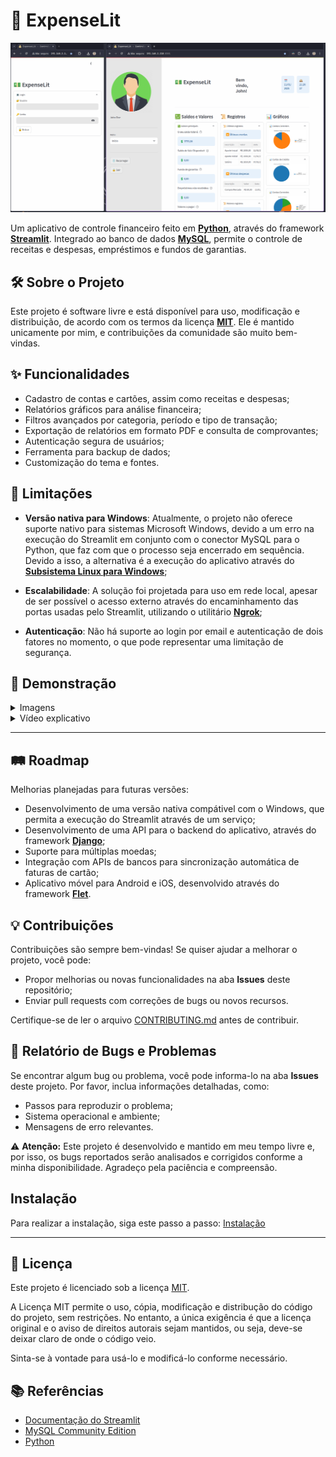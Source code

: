 # 🚀 ExpenseLit

![ExpenseLit](documentation/images/main.png)

Um aplicativo de controle financeiro feito em **[Python](https://www.python.org/)**, através do framework **[Streamlit](https://streamlit.io/)**. Integrado ao banco de dados **[MySQL](https://www.mysql.com/)**, permite o controle de receitas e despesas, empréstimos e fundos de garantias.

## 🛠 Sobre o Projeto

Este projeto é software livre e está disponível para uso, modificação e distribuição, de acordo com os termos da licença [**MIT**](LICENSE). Ele é mantido unicamente por mim, e contribuições da comunidade são muito bem-vindas.

## ✨ Funcionalidades

- Cadastro de contas e cartões, assim como receitas e despesas;
- Relatórios gráficos para análise financeira;
- Filtros avançados por categoria, período e tipo de transação;
- Exportação de relatórios em formato PDF e consulta de comprovantes;
- Autenticação segura de usuários;
- Ferramenta para backup de dados;
- Customização do tema e fontes.

## 🚧 Limitações

- **Versão nativa para Windows**: Atualmente, o projeto não oferece suporte nativo para sistemas Microsoft Windows, devido a um erro na execução do Streamlit em conjunto com o conector MySQL para o Python, que faz com que o processo seja encerrado em sequência. Devido a isso, a alternativa é a execução do aplicativo através do **[Subsistema Linux para Windows](https://learn.microsoft.com/pt-br/windows/wsl/install)**;
- **Escalabilidade**: A solução foi projetada para uso em rede local, apesar de ser possível o acesso externo através do encaminhamento das portas usadas pelo Streamlit, utilizando o utilitário **[Ngrok](https://ngrok.com/)**;

- **Autenticação**: Não há suporte ao login por email e autenticação de dois fatores no momento, o que pode representar uma limitação de segurança.


## 📸 Demonstração

<details>
   <summary>Imagens</summary>

   ---

   ![Login](documentation/images/login.png)
   *Tela de login.*

   ---

   ![Tela Inicial](documentation/images/home.png)
   *Tela inicial mostrando o resumo financeiro.*

   ---

   ![Cadastro de Contas](documentation/images/accounts.png)
   *Tela de cadastro de contas.*

   ---

   ![Cadastro de Cartões](documentation/images/credit_card.png)
   *Tela de cadastro de cartões de crédito.*

   ---

   ![Cadastro de faturas](documentation/images/invoices.png)
   *Tela de cadastro de faturas de cartão.*

   ---

</details>

<details>
   <summary>Vídeo explicativo</summary>

   ![ExpenseLit](https://youtu.be/j46xTC_dlN8)

</details>

---

## 🛤️ Roadmap

Melhorias planejadas para futuras versões:

- Desenvolvimento de uma versão nativa compátivel com o Windows, que permita a execução do Streamlit através de um serviço;
- Desenvolvimento de uma API para o backend do aplicativo, através do framework **[Django](https://www.djangoproject.com/)**;
- Suporte para múltiplas moedas;
- Integração com APIs de bancos para sincronização automática de faturas de cartão;
- Aplicativo móvel para Android e iOS, desenvolvido através do framework **[Flet](https://flet.dev/)**.

## 💡 Contribuições

Contribuições são sempre bem-vindas! Se quiser ajudar a melhorar o projeto, você pode:

- Propor melhorias ou novas funcionalidades na aba **Issues** deste repositório;
- Enviar pull requests com correções de bugs ou novos recursos.

Certifique-se de ler o arquivo [CONTRIBUTING.md](CONTRIBUTING.md) antes de contribuir.

## 🐞 Relatório de Bugs e Problemas

Se encontrar algum bug ou problema, você pode informa-lo na aba **Issues** deste projeto. Por favor, inclua informações detalhadas, como:

- Passos para reproduzir o problema;
- Sistema operacional e ambiente;
- Mensagens de erro relevantes.

⚠️ **Atenção:** Este projeto é desenvolvido e mantido em meu tempo livre e, por isso, os bugs reportados serão analisados e corrigidos conforme a minha disponibilidade. Agradeço pela paciência e compreensão.

## Instalação

Para realizar a instalação, siga este passo a passo: [Instalação](Installation.md)

---

## 📜 Licença

Este projeto é licenciado sob a licença [MIT](LICENSE).

   A Licença MIT permite o uso, cópia, modificação e distribução do código do projeto, sem restrições. No entanto, a única exigência é que a licença original e o aviso de direitos autorais sejam mantidos, ou seja, deve-se deixar claro de onde o código veio.

 Sinta-se à vontade para usá-lo e modificá-lo conforme necessário.

## 📚 Referências

- [Documentação do Streamlit](https://docs.streamlit.io/)
- [MySQL Community Edition](https://dev.mysql.com/downloads/)
- [Python](https://www.python.org/)